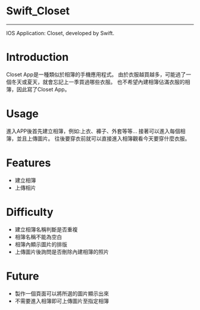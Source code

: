 # Swift_Closet
---
IOS Application: Closet, developed by Swift.

# Introduction

Closet App是一種類似於相簿的手機應用程式。
由於衣服越買越多，可能過了一個冬天或夏天，就會忘記上一季買過哪些衣服。
也不希望內建相簿佔滿衣服的相簿，因此寫了Closet App。

# Usage

進入APP後首先建立相簿，例如:上衣、褲子、外套等等...
接著可以進入每個相簿，並且上傳圖片。
往後要穿衣前就可以直接進入相簿觀看今天要穿什麼衣服。

# Features

- 建立相簿
- 上傳相片

# Difficulty

- 建立相簿名稱判斷是否重複
- 相簿名稱不能為空白
- 相簿內顯示圖片的排版
- 上傳圖片後詢問是否刪除內建相簿的照片

# Future

- 製作一個頁面可以將所選的圖片顯示出來
- 不需要進入相簿即可上傳圖片至指定相簿
